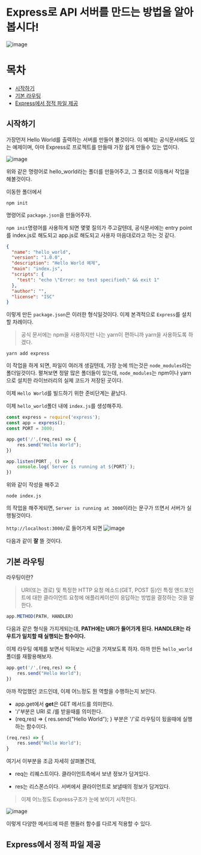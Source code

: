 # Express로 API 서버를 만드는 방법을 알아봅시다!

![image](https://user-images.githubusercontent.com/48292190/115871562-addff380-a47b-11eb-83c7-d623afbeda53.png)

# 목차
- [시작하기](#시작하기)
- [기본 라우팅](#기본-라우팅)
- [Express에서 정적 파일 제공](#Express에서-정적-파일-제공)

## 시작하기
가장먼저 Hello World를 출력하는 서버를 만들어 볼것이다.
이 예제는 공식문서에도 있는 예제이며, 아마 Express로 프로젝트를 만들때 가장 쉽게 만들수 있는 앱이다.

![image](https://user-images.githubusercontent.com/48292190/115870060-b1727b00-a479-11eb-8d56-2ace2c61d540.png)

위와 같은 명령어로 hello_world라는 폴더를 만들어주고, 그 폴더로 이동해서 작업을 해볼것이다.

이동한 폴더에서 
```
npm init    
```
명령어로 `package.json`을 만들어주자.

`npm init`명령어를 사용하게 되면 몇몇 질의가 주고갈텐데,
공식문서에는 entry point를 index.js로 해도되고 app.js로 해도되고 사용자 마음대로라고 하는 것 같다.
```json
{
  "name": "hello_world",
  "version": "1.0.0",
  "description": "Hello World 예제",
  "main": "index.js",
  "scripts": {
    "test": "echo \"Error: no test specified\" && exit 1"
  },
  "author": "",
  "license": "ISC"
}
```
이렇게 만든 `package.json`은 이러한 형식일것이다.
이제 본격적으로 `Express`를 설치할 차례이다.

> 공식 문서에는 npm을 사용하지만 나는 yarn이 편하니까 yarn을 사용하도록 하겠다.

```
yarn add express
```
이 작업을 하게 되면, 파일이 여러개 생길텐데, 가장 눈에 띄는것은 
`node_modules`라는 폴더일것이다. 펼쳐보면 정말 많은 폴더들이 있는데, `node_modules`는 npm이나 yarn으로 설치한 라이브러리의 실제 코드가 저장된 곳이다.

이제 `Hello World`를 빌드하기 위한 준비단계는 끝났다. 

이제 `hello_world`폴더 내에 `index.js`를 생성해주자.

```javascript
const express = require('express');
const app = express();
const PORT = 3000;

app.get('/',(req,res) => {
    res.send("Hello World");
})

app.listen(PORT , () => {
    console.log(`Server is running at ${PORT}`);
})
```
위와 같이 작성을 해주고 
```
node index.js
```
의 작업을 해주게되면, `Server is running at 3000`이라는 문구가 뜨면서 서버가 실행될것이다.

`http://localhost:3000/`로 들어가게 되면 
![image](https://user-images.githubusercontent.com/48292190/115872443-c6044280-a47c-11eb-97c4-aa4f4a390e73.png)

다음과 같이 **잘** 뜰 것이다.

## 기본 라우팅 
라우팅이란? 
> URI(또는 경로) 및 특정한 HTTP 요청 메소드(GET, POST 등)인 특정 엔드포인트에 대한 클라이언트 요청에 애플리케이션이 응답하는 방법을 결정하는 것을 말한다.

```javascript
app.METHOD(PATH, HANDLER)
```
다음과 같은 형식을 가지게되는데, **PATH에는 URI가 들어가게 된다.**
**HANDLER는 라우트가 일치할 때 실행되는 함수이다.**

이제 라우팅 예제를 보면서 익혀보는 시간을 가져보도록 하자.
아까 만든 `hello_world`폴더를 재활용해보자.

```javascript
app.get('/',(req,res) => {
    res.send("Hello World");
})
```
아까 작업했던 코드인데, 이제 어느정도 뭔 역할을 수행하는지 보인다.

- app.get에서 **get**은 GET 메서드를 의미한다.
- '/'부분은 URI 로 /를 받을때를 의미한다.
- (req,res) => {
    res.send("Hello World");
} 부분은 '/'로 라우팅이 됬을때에 실행하는 함수이다.

```javascript
(req,res) => {
    res.send("Hello World");
}
```
여기서 이부분을 조금 자세히 살펴볼건데, 

- req는 리퀘스트이다. 클라이언트측에서 보낸 정보가 담겨있다.

- res는 리스폰스이다. 서버에서 클라이언트로 보낼때의 정보가 담겨있다.

> 이제 어느정도 Express구조가 눈에 보이기 시작한다.

![image](https://user-images.githubusercontent.com/48292190/115874641-475cd480-a47f-11eb-87eb-1c2d9c0fce1a.png)

이렇게 다양한 메서드에 따른 핸들러 함수를 다르게 적용할 수 있다.

## Express에서 정적 파일 제공

